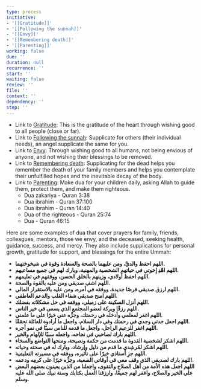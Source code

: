 ```yaml
---
type: process
initiative:
- '[[Gratitude]]'
- '[[Following the sunnah]]'
- '[[Envy]]'
- '[[Remembering death]]'
- '[[Parenting]]'
working: false
due: ''
duration: null
recurrence: ''
start: ''
waiting: false
review: ''
file: ''
context: ''
dependency: ''
step: ''
---
```


* Link to [Gratitude](Initiatives/good%20traits/Gratitude.md): This is the gratitude of the heart through wishing good to all people (close or far).
* Link to [Following the sunnah](Initiatives/worship/Following%20the%20sunnah.md): Supplicate for others (their individual needs), an angel supplicate the same for you.
* Link to [Envy](Initiatives/bad%20traits/Envy.md): Through wishing good to all humans, not being envious of anyone, and not wishing their blessings to be removed.
* Link to [Remembering death](Initiatives/good%20traits/Remembering%20death.md): Supplicating for the dead helps you remember the death of your family members and helps you contemplate their unfulfilled hopes and the inevitable decay of the body.
* Link to [Parenting](Initiatives/worship/Parenting.md): Make dua for your children daily, asking Allah to guide them, protect them, and make them righteous.
	* Dua zakariya - Quran 3:38
	* Dua ibrahim - Quran 37:100
	* Dua ibrahim - Quran 14:40
	* Dua of the righteous - Quran 25:74
	* Dua - Quran 46:15

Here are some examples of dua that cover prayers for family, friends, colleagues, mentors, those we envy, and the deceased, seeking health, guidance, success, and mercy. They also include supplications for personal growth, gratitude for support, and blessings for the entire Ummah:

* **اللهم احفظ والديَّ، ومن عليهما بالصحة والسعادة وقوة في شيخوختهما.**
* **اللهم اهْدِ إِخوتي في حياتهم الشخصية والمهنية، وبارك لهم في جميع مساعيهم.**
* **اللهم احفظ أولادي، وزينهم بالخلق الحسن، ووفقهم في تعليمهم.**
* **اللهم اشفِ صديقي ومن عليه بالقوة والصحة.**
* **اللهم ارزق صديقي فرصًا جديدة، ووفقه في أمره، ومن عليه بالاستقرار المالي.**
* **اللهم امنح صديقي شفاء القلب والدعم العاطفي.**
* **اللهم أنزل السكينة على زميلي، ووفقه في حل مشكلاته بفضلك.**
* **اللهم رزقًا وبركة لعضو المجتمع الذي يسعى في خير الناس.**
* **اللهم اغفر لمعلمي وأدخله في رحمتك، وجزِّه عني خيرًا على ما علمني.**
* **اللهم اجعل جدتي وجدي في رحمتك وفي دار السلام، واجعل ما أرادوه للعائلة تحققًا.**
* **اللهم اغفر للزعيم الراحل، واجعل ما قدمه للناس سببًا في نمو أجره.**
* **اللهم بارك لصاحبي في نجاحه، واجعله سببًا للإلهام والخير.**
* **اللهم اشكر لشخصية القدوة ما قدمت من حكمة ونصيحة، ومنحها التواضع والسخاء.**
* **اللهم اشكر لمُرشِدي ما قدم من دليل وإرشاد، وبارك له في صحته وحياته.**
* **اللهم جزِ أستاذي خيرًا على تأثيره، ووفقه في مسيرته التعليمية.**
* **اللهم بارك لصديقي الذي وقف معي في أوقاتي الصعبة، وجزِّه خيرًا على كرمِه ودعمه.**
* **اللهم اجعل هذه الأمة من أهل الصلاح والتقوى، واجعلنا من الذين يعينون بعضهم البعض على الخير والصلاح، واغفر لهم جميعًا، وارزقنا العمل بكتابك وسنة نبيك صلى الله عليه وسلم.**
